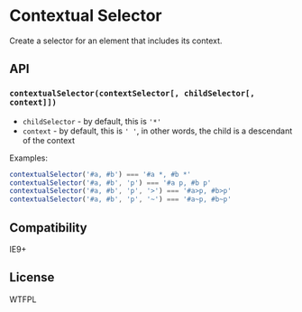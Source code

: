 # Contextual Selector

Create a selector for an element that includes its context.

## API

### `contextualSelector(contextSelector[, childSelector[, context]])`

- `childSelector` - by default, this is `'*'`
- `context` - by default, this is `' '`, in other words, the child is a descendant of the context

Examples:

```js
contextualSelector('#a, #b') === '#a *, #b *'
contextualSelector('#a, #b', 'p') === '#a p, #b p'
contextualSelector('#a, #b', 'p', '>') === '#a>p, #b>p'
contextualSelector('#a, #b', 'p', '~') === '#a~p, #b~p'
```

## Compatibility

IE9+

## License

WTFPL
